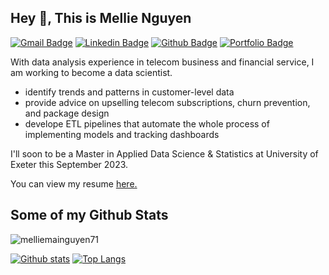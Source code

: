 ## Hey 👋, This is Mellie Nguyen
[![Gmail Badge](https://img.shields.io/badge/-mellie.nguyen.71@gmail.com-c14438?style=flat&logo=Gmail&logoColor=white&link=mailto:mellie.nguyen.71@gmail.com)](mailto:mellie.nguyen.71@gmail.com) 
[![Linkedin Badge](https://img.shields.io/badge/-mainguyen-618661176-0072b1?style=flat&logo=Linkedin&logoColor=white&link=https://www.linkedin.com/in/mainguyen-618661176/)](https://www.linkedin.com/in/mainguyen-618661176/) 
[![Github Badge](https://img.shields.io/badge/-melliemainguyen71-grey?style=flat&logo=github&logoColor=white&link=https://github.com/melliemainguyen71/)](https://www.github.com/melliemainguyen71/) [![Portfolio Badge](https://img.shields.io/badge/portfolio-web-blue?style=flat&link=mellie.github.io/)](mellie.github.io/) <p align='left'>

With data analysis experience in telecom business and financial service, I am working to become a data scientist.

- identify trends and patterns in customer-level data
- provide advice on upselling telecom subscriptions, churn prevention, and package design
- develope ETL pipelines that automate the whole process of implementing models and tracking dashboards

I'll soon to be a Master in Applied Data Science & Statistics at University of Exeter this September 2023.</p><p align='left'> You can view my resume <a href='https://drive.google.com/file/d/1GVJXeSmETQz3LQTbaetyVcJL51OleTVi/view?usp=share_link ' target=_blank><u>here</u>.</a></p>

## Some of my Github Stats
<p align=left> <img src=https://komarev.com/ghpvc/?username=melliemainguyen71 alt=melliemainguyen71 /> </p>

[![Github stats](https://github-readme-stats.vercel.app/api?username=melliemainguyen71&show_icons=true&include_all_commits=true)](https://github.com/melliemainguyen71/github-readme-stats)
[![Top Langs](https://github-readme-stats.vercel.app/api/top-langs/?username=melliemainguyen71&layout=compact)](https://github.com/melliemainguyen71/github-readme-stats)
